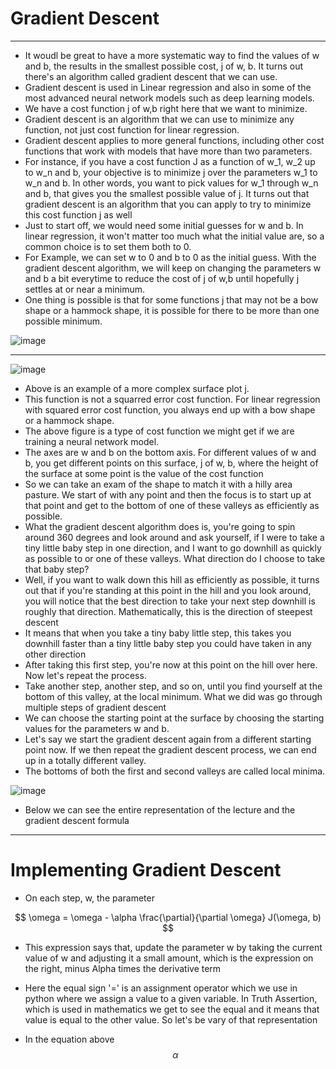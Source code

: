 # Gradient Descent
---

- It woudl be great to have a more systematic way to find the values of w and b, the results in the smallest possible cost, j of w, b. It turns out there's an algorithm called gradient descent that we can use.
- Gradient descent is used in Linear regression and also in some of the most advanced neural network models such as deep learning models.
- We have a cost function j of w,b right here that we want to minimize.
- Gradient descent is an algorithm that we can use to minimize any function, not just cost function for linear regression.
- Gradient descent applies to more general functions, including other cost functions that work with models that have more than two parameters.
- For instance, if you have a cost function J as a function of w_1, w_2 up to w_n and b, your objective is to minimize j over the parameters w_1 to w_n and b. In other words, you want to pick values for w_1 through w_n and b, that gives you the smallest possible value of j. It turns out that gradient descent is an algorithm that you can apply to try to minimize this cost function j as well
- Just to start off, we would need some initial guesses for w and b. In linear regression, it won't matter too much what the initial value are, so a common choice is to set them both to 0.
- For Example, we can set w to 0 and b to 0 as the initial guess. With the gradient descent algorithm, we will keep on changing the parameters w and b a bit everytime to reduce the cost of j of w,b until hopefully j settles at or near a minimum.
- One thing is possible is that for some functions j that may not be a bow shape or a hammock shape, it is possible for there to be more than one possible minimum.

![image](https://github.com/user-attachments/assets/56730058-fc9d-4a01-9b91-beb5818d78ae)

---

![image](https://github.com/user-attachments/assets/404329af-011e-4311-be82-b69f37bd6912)

- Above is an example of a more complex surface plot j.
- This function is not a squarred error cost function. For linear regression with squared error cost function, you always end up with a bow shape or a hammock shape.
- The above figure is a type of cost function we might get if we are training a neural network model.
- The axes are w and b on the bottom axis. For different values of w and b, you get different points on this surface, j of w, b, where the height of the surface at some point is the value of the cost function
- So we can take an exam of the shape to match it with a hilly area pasture. We start of with any point and then the focus is to start up at that point and get to the bottom of one of these valleys as efficiently as possible.
- What the gradient descent algorithm does is, you're going to spin around 360 degrees and look around and ask yourself, if I were to take a tiny little baby step in one direction, and I want to go downhill as quickly as possible to or one of these valleys. What direction do I choose to take that baby step?
-  Well, if you want to walk down this hill as efficiently as possible, it turns out that if you're standing at this point in the hill and you look around, you will notice that the best direction to take your next step downhill is roughly that direction. Mathematically, this is the direction of steepest descent
-  It means that when you take a tiny baby little step, this takes you downhill faster than a tiny little baby step you could have taken in any other direction
-  After taking this first step, you're now at this point on the hill over here. Now let's repeat the process.
-  Take another step, another step, and so on, until you find yourself at the bottom of this valley, at the local minimum. What we did was go through multiple steps of gradient descent
-  We can choose the starting point at the surface by choosing the starting values for the parameters w and b.
-  Let's say we start the gradient descent again from a different starting point now. If we then repeat the gradient descent process, we can end up in a totally different valley.
-  The bottoms of both the first and second valleys are called local minima.

![image](https://github.com/user-attachments/assets/ba7169c3-98fb-4c2e-9bee-af0050bb3e34)

- Below we can see the entire representation of the lecture and the gradient descent formula

---

# Implementing Gradient Descent

- On each step, w, the parameter

$$
\omega = \omega - \alpha \frac{\partial}{\partial \omega} J(\omega, b)
$$

- This expression says that, update the parameter w by taking the current value of w and adjusting it a small amount, which is the expression on the right, minus Alpha times the derivative term
- Here the equal sign '=' is an assignment operator which we use in python where we assign a value to a given variable. In Truth Assertion, which is used in mathematics we get to see the equal and it means that value is equal to the other value. So let's be vary of that representation

- In the equation above
$$
\alpha
$$

